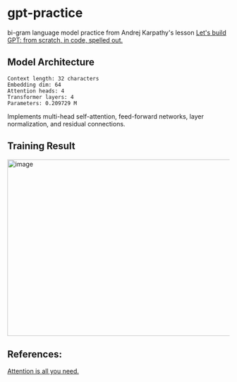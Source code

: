 # gpt-practice

bi-gram language model practice from Andrej Karpathy's lesson [Let's build GPT: from scratch, in code, spelled out.](https://youtu.be/kCc8FmEb1nY?si=ZWtKkkUKP_QRwLSM)

Model Architecture
---

```
Context length: 32 characters
Embedding dim: 64
Attention heads: 4
Transformer layers: 4
Parameters: 0.209729 M
```

Implements multi-head self-attention, feed-forward networks, layer normalization, and residual connections.


Training Result
---
<img width="1150" height="400" alt="image" src="https://github.com/user-attachments/assets/3fb3286a-63cb-4e54-8c0d-e188b3b4923b" />


References:
---

[Attention is all you need.](https://arxiv.org/pdf/1706.03762)
